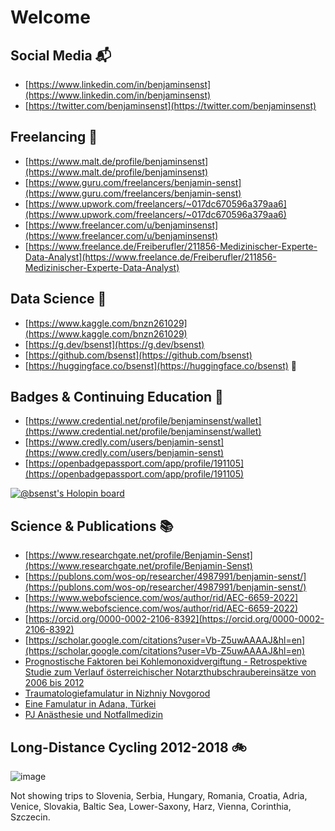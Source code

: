 # Welcome

## Social Media 📬

* [https://www.linkedin.com/in/benjaminsenst](https://www.linkedin.com/in/benjaminsenst)
* [https://twitter.com/benjaminsenst](https://twitter.com/benjaminsenst)

## Freelancing 🥼

* [https://www.malt.de/profile/benjaminsenst](https://www.malt.de/profile/benjaminsenst)
* [https://www.guru.com/freelancers/benjamin-senst](https://www.guru.com/freelancers/benjamin-senst)
* [https://www.upwork.com/freelancers/~017dc670596a379aa6](https://www.upwork.com/freelancers/~017dc670596a379aa6)
* [https://www.freelancer.com/u/benjaminsenst](https://www.freelancer.com/u/benjaminsenst)
* [https://www.freelance.de/Freiberufler/211856-Medizinischer-Experte-Data-Analyst](https://www.freelance.de/Freiberufler/211856-Medizinischer-Experte-Data-Analyst)

## Data Science 🎲

* [https://www.kaggle.com/bnzn261029](https://www.kaggle.com/bnzn261029)
* [https://g.dev/bsenst](https://g.dev/bsenst)
* [https://github.com/bsenst](https://github.com/bsenst)
* [https://huggingface.co/bsenst](https://huggingface.co/bsenst) 🤗

## Badges & Continuing Education 🔬

* [https://www.credential.net/profile/benjaminsenst/wallet](https://www.credential.net/profile/benjaminsenst/wallet)
* [https://www.credly.com/users/benjamin-senst](https://www.credly.com/users/benjamin-senst)
* [https://openbadgepassport.com/app/profile/191105](https://openbadgepassport.com/app/profile/191105)

[![@bsenst's Holopin board](https://holopin.me/bsenst)](https://holopin.io/@bsenst)

## Science & Publications 📚

* [https://www.researchgate.net/profile/Benjamin-Senst](https://www.researchgate.net/profile/Benjamin-Senst)
* [https://publons.com/wos-op/researcher/4987991/benjamin-senst/](https://publons.com/wos-op/researcher/4987991/benjamin-senst/)
* [https://www.webofscience.com/wos/author/rid/AEC-6659-2022](https://www.webofscience.com/wos/author/rid/AEC-6659-2022)
* [https://orcid.org/0000-0002-2106-8392](https://orcid.org/0000-0002-2106-8392)
* [https://scholar.google.com/citations?user=Vb-Z5uwAAAAJ&hl=en](https://scholar.google.com/citations?user=Vb-Z5uwAAAAJ&hl=en)
* [Prognostische Faktoren bei Kohlemonoxidvergiftung - Retrospektive Studie zum Verlauf österreichischer Notarzthubschraubereinsätze von 2006 bis 2012](https://online.medunigraz.at/mug_online/wbAbs.showThesis?pThesisNr=49007&pOrgNr=&pPersNr=51615)
* [Traumatologiefamulatur in Nizhniy Novgorod](https://m.thieme.de/viamedici/medizin-im-ausland-laender-russland-1725/a/famulatur-traumatologie-nizhniy-novgorod-19499.htm)
* [Eine Famulatur in Adana, Türkei](https://m.thieme.de/viamedici/medizin-im-ausland-laender-tuerkei-1744/a/famulatur-adana-5047.htm)
* [PJ Anästhesie und Notfallmedizin](https://m.thieme.de/viamedici/mein-studienort-berlin-1575/a/pj-anaesthesie-und-notfallmedizin-24189.htm)

## Long-Distance Cycling 2012-2018 🚲

![image](https://user-images.githubusercontent.com/8211411/205519153-36bb09dd-3f37-490b-ba9d-b9ae43b1fc02.png)

Not showing trips to Slovenia, Serbia, Hungary, Romania, Croatia, Adria, Venice, Slovakia, Baltic Sea, Lower-Saxony, Harz, Vienna, Corinthia, Szczecin.
